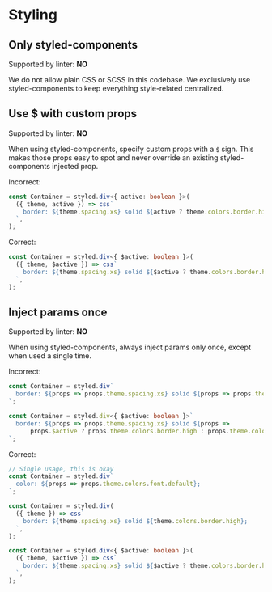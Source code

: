 # Styling

## Only styled-components

Supported by linter: **NO**

We do not allow plain CSS or SCSS in this codebase. We exclusively use styled-components to keep everything
style-related centralized.

## Use $ with custom props

Supported by linter: **NO**

When using styled-components, specify custom props with a `$` sign. This makes those props easy to spot and never
override an existing styled-components injected prop.

Incorrect:

```ts
const Container = styled.div<{ active: boolean }>(
  ({ theme, active }) => css`
    border: ${theme.spacing.xs} solid ${active ? theme.colors.border.high : theme.colors.primary};
  `,
);
```

Correct:

```ts
const Container = styled.div<{ $active: boolean }>(
  ({ theme, $active }) => css`
    border: ${theme.spacing.xs} solid ${$active ? theme.colors.border.high : theme.colors.primary};
  `,
);
```

## Inject params once

Supported by linter: **NO**

When using styled-components, always inject params only once, except when used a single time.

Incorrect:

```ts
const Container = styled.div`
  border: ${props => props.theme.spacing.xs} solid ${props => props.theme.colors.border.high};
`;
```

```ts
const Container = styled.div<{ $active: boolean }>`
  border: ${props => props.theme.spacing.xs} solid ${props =>
      props.$active ? props.theme.colors.border.high : props.theme.colors.primary};
`;
```

Correct:

```ts
// Single usage, this is okay
const Container = styled.div`
  color: ${props => props.theme.colors.font.default};
`;
```

```ts
const Container = styled.div(
  ({ theme }) => css`
    border: ${theme.spacing.xs} solid ${theme.colors.border.high};
  `,
);
```

```ts
const Container = styled.div<{ $active: boolean }>(
  ({ theme, $active }) => css`
    border: ${theme.spacing.xs} solid ${$active ? theme.colors.border.high : theme.colors.primary};
  `,
);
```
